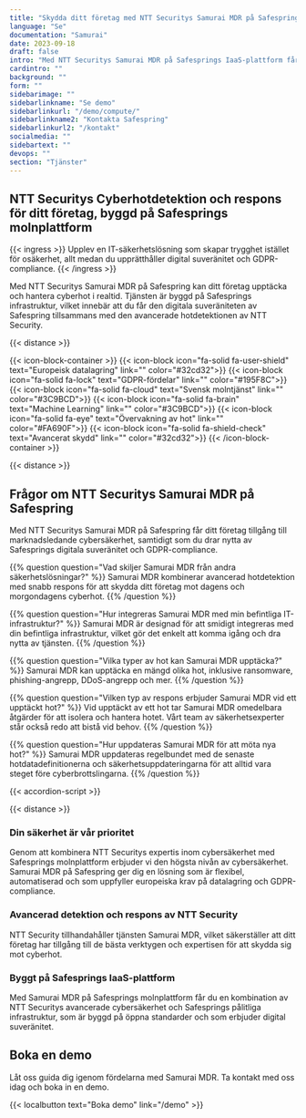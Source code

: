 ```yaml
---
title: "Skydda ditt företag med NTT Securitys Samurai MDR på Safespring"
language: "Se"
documentation: "Samurai"
date: 2023-09-18
draft: false
intro: "Med NTT Securitys Samurai MDR på Safesprings IaaS-plattform får ditt företag toppmodern cybersäkerhet från säkra datahallar inom Sverige."
cardintro: ""
background: ""
form: ""
sidebarimage: ""
sidebarlinkname: "Se demo"
sidebarlinkurl: "/demo/compute/"
sidebarlinkname2: "Kontakta Safespring"
sidebarlinkurl2: "/kontakt"
socialmedia: ""
sidebartext: ""
devops: ""
section: "Tjänster"
---
```


## NTT Securitys Cyberhotdetektion och respons för ditt företag, byggd på Safesprings molnplattform

{{< ingress >}}
Upplev en IT-säkerhetslösning som skapar trygghet istället för osäkerhet, allt medan du upprätthåller digital suveränitet och GDPR-compliance.
{{< /ingress >}}

Med NTT Securitys Samurai MDR på Safespring kan ditt företag upptäcka och hantera cyberhot i realtid. Tjänsten är byggd på Safesprings infrastruktur, vilket innebär att du får den digitala suveräniteten av Safespring tillsammans med den avancerade hotdetektionen av NTT Security.

{{< distance >}}

{{< icon-block-container >}}
    {{< icon-block icon="fa-solid fa-user-shield" text="Europeisk datalagring" link="" color="#32cd32">}}
    {{< icon-block icon="fa-solid fa-lock" text="GDPR-fördelar" link="" color="#195F8C">}}
    {{< icon-block icon="fa-solid fa-cloud" text="Svensk molntjänst" link="" color="#3C9BCD">}}
    {{< icon-block icon="fa-solid fa-brain" text="Machine Learning" link="" color="#3C9BCD">}}
    {{< icon-block icon="fa-solid fa-eye" text="Övervakning av hot" link="" color="#FA690F">}}
    {{< icon-block icon="fa-solid fa-shield-check" text="Avancerat skydd" link="" color="#32cd32">}}
{{< /icon-block-container >}}

{{< distance >}}

<div itemscope itemtype="https://schema.org/FAQPage">

## Frågor om NTT Securitys Samurai MDR på Safespring
Med NTT Securitys Samurai MDR på Safespring får ditt företag tillgång till marknadsledande cybersäkerhet, samtidigt som du drar nytta av Safesprings digitala suveränitet och GDPR-compliance.

{{% question question="Vad skiljer Samurai MDR från andra säkerhetslösningar?" %}}
Samurai MDR kombinerar avancerad hotdetektion med snabb respons för att skydda ditt företag mot dagens och morgondagens cyberhot.
{{% /question %}}

{{% question question="Hur integreras Samurai MDR med min befintliga IT-infrastruktur?" %}}
Samurai MDR är designad för att smidigt integreras med din befintliga infrastruktur, vilket gör det enkelt att komma igång och dra nytta av tjänsten.
{{% /question %}}

{{% question question="Vilka typer av hot kan Samurai MDR upptäcka?" %}}
Samurai MDR kan upptäcka en mängd olika hot, inklusive ransomware, phishing-angrepp, DDoS-angrepp och mer.
{{% /question %}}

{{% question question="Vilken typ av respons erbjuder Samurai MDR vid ett upptäckt hot?" %}}
Vid upptäckt av ett hot tar Samurai MDR omedelbara åtgärder för att isolera och hantera hotet. Vårt team av säkerhetsexperter står också redo att bistå vid behov.
{{% /question %}}

{{% question question="Hur uppdateras Samurai MDR för att möta nya hot?" %}}
Samurai MDR uppdateras regelbundet med de senaste hotdatadefinitionerna och säkerhetsuppdateringarna för att alltid vara steget före cyberbrottslingarna.
{{% /question %}}

</div>

{{< accordion-script >}}

{{< distance >}}

### Din säkerhet är vår prioritet
Genom att kombinera NTT Securitys expertis inom cybersäkerhet med Safesprings molnplattform erbjuder vi den högsta nivån av cybersäkerhet. Samurai MDR på Safespring ger dig en lösning som är flexibel, automatiserad och som uppfyller europeiska krav på datalagring och GDPR-compliance.

### Avancerad detektion och respons av NTT Security
NTT Security tillhandahåller tjänsten Samurai MDR, vilket säkerställer att ditt företag har tillgång till de bästa verktygen och expertisen för att skydda sig mot cyberhot.

### Byggt på Safesprings IaaS-plattform
Med Samurai MDR på Safesprings molnplattform får du en kombination av NTT Securitys avancerade cybersäkerhet och Safesprings pålitliga infrastruktur, som är byggd på öppna standarder och som erbjuder digital suveränitet.

## Boka en demo
Låt oss guida dig igenom fördelarna med Samurai MDR. Ta kontakt med oss idag och boka in en demo.

{{< localbutton text="Boka demo" link="/demo" >}}

